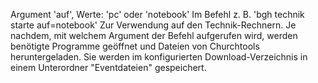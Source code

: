 Argument 'auf', Werte: 'pc' oder 'notebook'
Im Befehl z. B. 'bgh technik starte auf=notebook'
Zur Verwendung auf den Technik-Rechnern. Je nachdem, mit welchem Argument der Befehl aufgerufen wird, 
werden benötigte Programme geöffnet und Dateien von Churchtools heruntergeladen.
Sie werden im konfigurierten Download-Verzeichnis in einem Unterordner "Eventdateien" gespeichert.